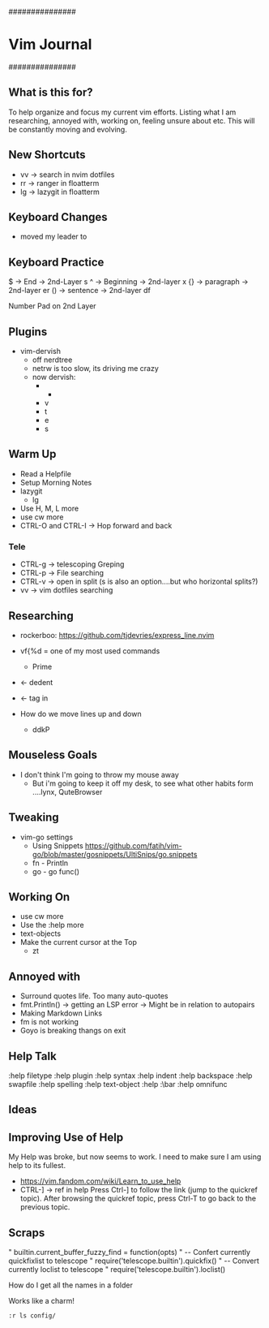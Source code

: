 ###############
# Vim Journal #
###############

## What is this for?

To help organize and focus my current vim efforts.
Listing what I am researching, annoyed with, working on, feeling unsure about etc.
This will be constantly moving and evolving.

## New Shortcuts

- <leader>vv -> search in nvim dotfiles
- <leader>rr -> ranger in floatterm
- <leader>lg -> lazygit in floatterm

## Keyboard Changes

- moved my leader to <Space>

## Keyboard Practice

$  -> End       -> 2nd-Layer s
^  -> Beginning -> 2nd-layer x
{} -> paragraph -> 2nd-layer er
() -> sentence  -> 2nd-layer df

Number Pad on 2nd Layer

## Plugins

- vim-dervish
  - off nerdtree
  - netrw is too slow, its driving me crazy
  - now dervish:
    - -
    - v
    - t
    - e
    - s

## Warm Up

- Read a Helpfile
- Setup Morning Notes
- lazygit
  - lg
- Use H, M, L more
- use cw more
- CTRL-O and CTRL-I -> Hop forward and back

### Tele

- CTRL-g -> telescoping Greping
- CTRL-p -> File searching
- CTRL-v -> open in split (s is also an option....but who horizontal splits?)
- <leader>vv -> vim dotfiles searching

## Researching

- rockerboo: https://github.com/tjdevries/express_line.nvim

- vf{%d = one of my most used commands
  - Prime
- <c-d> <- dedent
- <d-t> <- tag in

- How do we move lines up and down
  - ddkP

## Mouseless Goals

- I don't think I'm going to throw my mouse away
  - But i'm going to keep it off my desk,
    to see what other habits form
    ....lynx, QuteBrowser

## Tweaking

- vim-go settings
  - Using Snippets
  https://github.com/fatih/vim-go/blob/master/gosnippets/UltiSnips/go.snippets
  - fn - Println
  - go - go func()


## Working On

- use cw more
- Use the :help more
- text-objects
- Make the current cursor at the Top
  - zt

## Annoyed with

- Surround quotes life. Too many auto-quotes
- fmt.Println()
  -> getting an LSP error
  -> Might be in relation to autopairs
- Making Markdown Links
- fm is not working
- Goyo is breaking thangs on exit


## Help Talk

:help filetype
:help plugin
:help syntax
:help indent
:help backspace
:help swapfile
:help spelling
:help text-object
:help :\bar
:help omnifunc


## Ideas

## Improving Use of Help

My Help was broke, but now seems to work.
I need to make sure I am using help to its fullest.

- https://vim.fandom.com/wiki/Learn_to_use_help
- CTRL-] -> ref in help
  Press Ctrl-] to follow the link (jump to the quickref topic).
  After browsing the quickref topic, press Ctrl-T to go back to the previous topic.


## Scraps

" builtin.current_buffer_fuzzy_find = function(opts)
" -- Confert currently quickfixlist to telescope
" require('telescope.builtin').quickfix()
" -- Convert currently loclist to telescope
" require('telescope.builtin').loclist()

How do I get all the names in a folder

Works like a charm!
```
:r ls config/
```
